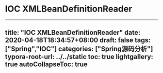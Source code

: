 # IOC XMLBeanDefinitionReader

---
title: "IOC XMLBeanDefinitionReader"
date: 2020-04-18T18:34:57+08:00
draft: false
tags: ["Spring","IOC"]
categories: ["Spring源码分析"]
typora-root-url: ../../static
toc: true
lightgallery: true
autoCollapseToc: true
---

